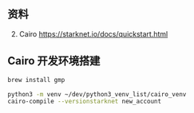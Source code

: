 ## 资料
2. Cairo https://starknet.io/docs/quickstart.html

## Cairo 开发环境搭建
```bash
brew install gmp

python3 -m venv ~/dev/python3_venv_list/cairo_venv
cairo-compile --versionstarknet new_account

```
